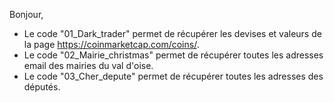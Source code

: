 Bonjour, 
- Le code "01_Dark_trader" permet de récupérer les devises et valeurs de la page https://coinmarketcap.com/coins/.
- Le code "02_Mairie_christmas" permet de récupérer toutes les adresses email des mairies du val d'oise.
- Le code "03_Cher_depute" permet de récupérer toutes les adresses des députés.

